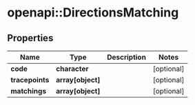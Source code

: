 # openapi::DirectionsMatching

## Properties
Name | Type | Description | Notes
------------ | ------------- | ------------- | -------------
**code** | **character** |  | [optional] 
**tracepoints** | **array[object]** |  | [optional] 
**matchings** | **array[object]** |  | [optional] 


